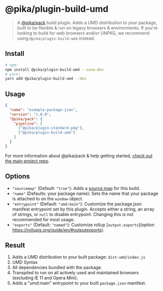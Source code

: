 # @pika/plugin-build-umd

> A [@pika/pack](https://github.com/pikapkg/pack) build plugin.
> Adds a UMD distribution to your package, built to be flexible & run on legacy browsers & environments. If you're looking to build for web browsers and/or UNPKG, we recommend using `@pika/plugin-build-web` instead.


## Install

```sh
# npm:
npm install @pika/plugin-build-umd --save-dev
# yarn:
yarn add @pika/plugin-build-umd --dev
```


## Usage

```json
{
  "name": "example-package-json",
  "version": "1.0.0",
  "@pika/pack": {
    "pipeline": [
      ["@pika/plugin-standard-pkg"],
      ["@pika/plugin-build-umd"]
    ]
  }
}
```

For more information about @pika/pack & help getting started, [check out the main project repo](https://github.com/pikapkg/pack).


## Options

- `"sourcemap"` (Default: `"true"`): Adds a [source map](https://www.html5rocks.com/en/tutorials/developertools/sourcemaps/) for this build.
- `"name"` (Defaults: your package name): Sets the name that your package is attached to on the `window` object.
- `"entrypoint"` (Default: `"umd:main"`): Customize the package.json manifest entrypoint set by this plugin. Accepts either a string, an array of strings, or `null` to disable entrypoint. Changing this is not recommended for most usage.
- `"exports"` (Default: `"named"`): Customize rollup [`output.exports`](option https://rollupjs.org/guide/en/#outputexports).


## Result

1. Adds a UMD distribution to your built package: `dist-umd/index.js`
  1. UMD Syntax
  1. All dependencies bundled with the package.
  1. Transpiled to run on all actively used and maintained browsers (excluding IE 11 and Opera Mini).
1. Adds a "umd:main" entrypoint to your built `package.json` manifest.
